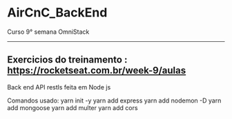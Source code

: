# AirCnC_BackEnd
Curso 9° semana OmniStack

---------------------------------------------------------------
Exercicios do treinamento :
https://rocketseat.com.br/week-9/aulas
-----------------------------------------------------------------

Back end API restls feita em Node js

Comandos usado:
yarn init -y
yarn add express
yarn add nodemon -D
yarn add mongoose
yarn add multer
yarn add cors